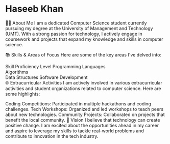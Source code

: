 # Haseeb Khan

👨‍🎓 About Me
I am a dedicated Computer Science student currently pursuing my degree at the University of Management and Technology (UMT). With a strong passion for technology, I actively engage in coursework and projects that expand my knowledge and skills in computer science.

<!-- Replace with the actual logo URL -->

📚 Skills & Areas of Focus
Here are some of the key areas I've delved into:

Skill	Proficiency Level
Programming Languages	
Algorithms	
Data Structures	
Software Development	
🌐 Extracurricular Activities
I am actively involved in various extracurricular activities and student organizations related to computer science. Here are some highlights:

Coding Competitions: Participated in multiple hackathons and coding challenges.
Tech Workshops: Organized and led workshops to teach peers about new technologies.
Community Projects: Collaborated on projects that benefit the local community.
🚀 Vision
I believe that technology can create positive change. I am excited about the opportunities ahead in my career and aspire to leverage my skills to tackle real-world problems and contribute to innovation in the tech industry.
